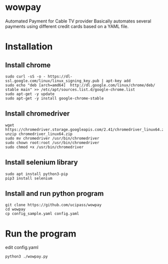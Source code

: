 # wowpay
Automated Payment for Cable TV provider
Basically automates several payments using different credit cards based on a YAML file.
# Installation
## Install chrome
    sudo curl -sS -o - https://dl-ssl.google.com/linux/linux_signing_key.pub | apt-key add
    sudo echo "deb [arch=amd64]  http://dl.google.com/linux/chrome/deb/ stable main" >> /etc/apt/sources.list.d/google-chrome.list
    sudo apt-get -y update
    sudo apt-get -y install google-chrome-stable
## Install chromedriver
    wget https://chromedriver.storage.googleapis.com/2.41/chromedriver_linux64.zip
    unzip chromedriver_linux64.zip
    sudo mv chromedriver /usr/bin/chromedriver
    sudo chown root:root /usr/bin/chromedriver
    sudo chmod +x /usr/bin/chromedriver
## Install selenium library
    sudo apt install python3-pip
    pip3 install selenium
## Install and run python program
    git clone https://github.com/ucipass/wowpay
    cd wowpay
    cp config_sample.yaml config.yaml
# Run the program
edit config.yaml

    python3 ./wowpay.py
